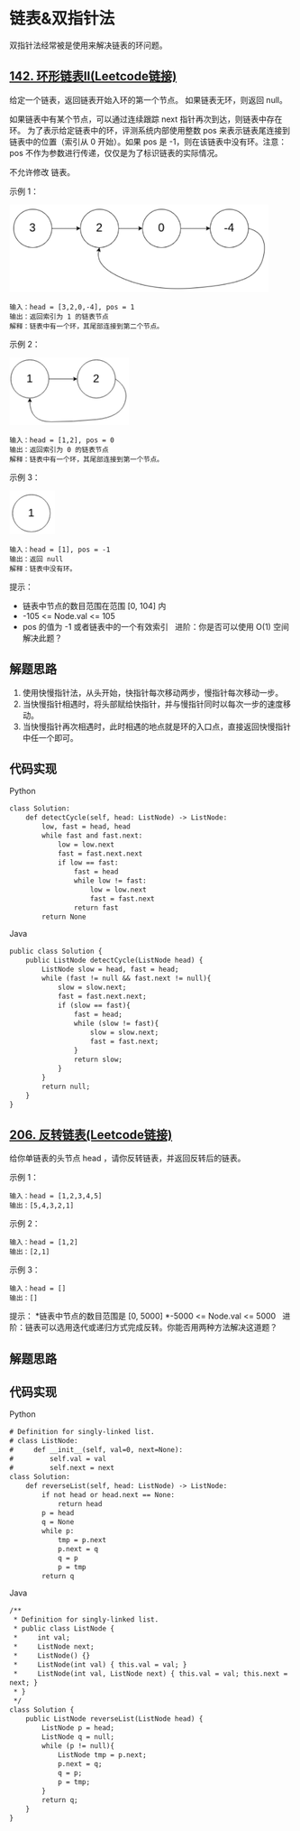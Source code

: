 # 链表&双指针法
双指针法经常被是使用来解决链表的环问题。
## [142. 环形链表Ⅱ(Leetcode链接)](https://leetcode-cn.com/problems/linked-list-cycle-ii/)
给定一个链表，返回链表开始入环的第一个节点。 如果链表无环，则返回 null。

如果链表中有某个节点，可以通过连续跟踪 next 指针再次到达，则链表中存在环。 为了表示给定链表中的环，评测系统内部使用整数 pos 来表示链表尾连接到链表中的位置（索引从 0 开始）。如果 pos 是 -1，则在该链表中没有环。注意：pos 不作为参数进行传递，仅仅是为了标识链表的实际情况。

不允许修改 链表。

示例 1：

![avatar](./Figure1.png)
```
输入：head = [3,2,0,-4], pos = 1  
输出：返回索引为 1 的链表节点  
解释：链表中有一个环，其尾部连接到第二个节点。  
```
示例 2：

![avatar](./Figure2.png)
```
输入：head = [1,2], pos = 0  
输出：返回索引为 0 的链表节点  
解释：链表中有一个环，其尾部连接到第一个节点。  
```
示例 3：

![avatar](./Figure3.png)
```
输入：head = [1], pos = -1  
输出：返回 null  
解释：链表中没有环。  
```
提示：
* 链表中节点的数目范围在范围 [0, 104] 内
* -105 <= Node.val <= 105
* pos 的值为 -1 或者链表中的一个有效索引
 
进阶：你是否可以使用 O(1) 空间解决此题？

## 解题思路
1. 使用快慢指针法，从头开始，快指针每次移动两步，慢指针每次移动一步。
2. 当快慢指针相遇时，将头部赋给快指针，并与慢指针同时以每次一步的速度移动。
3. 当快慢指针再次相遇时，此时相遇的地点就是环的入口点，直接返回快慢指针中任一个即可。

## 代码实现
Python
```
class Solution:
    def detectCycle(self, head: ListNode) -> ListNode:
        low, fast = head, head
        while fast and fast.next:
            low = low.next
            fast = fast.next.next
            if low == fast:
                fast = head
                while low != fast:
                    low = low.next
                    fast = fast.next
                return fast
        return None
```
Java
```
public class Solution {
    public ListNode detectCycle(ListNode head) {
        ListNode slow = head, fast = head;
        while (fast != null && fast.next != null){
            slow = slow.next;
            fast = fast.next.next;
            if (slow == fast){
                fast = head;
                while (slow != fast){
                    slow = slow.next;
                    fast = fast.next;
                }
                return slow;
            }
        }
        return null;
    }
}
```
## [206. 反转链表(Leetcode链接)](https://leetcode-cn.com/problems/reverse-linked-list/)
给你单链表的头节点 head ，请你反转链表，并返回反转后的链表。

示例 1：
```
输入：head = [1,2,3,4,5]  
输出：[5,4,3,2,1]  
```
示例 2：
```
输入：head = [1,2]  
输出：[2,1]  
```
示例 3：
```
输入：head = []  
输出：[]  
```
提示：
*链表中节点的数目范围是 [0, 5000]
*-5000 <= Node.val <= 5000
 
进阶：链表可以选用迭代或递归方式完成反转。你能否用两种方法解决这道题？
## 解题思路
## 代码实现
Python
```
# Definition for singly-linked list.
# class ListNode:
#     def __init__(self, val=0, next=None):
#         self.val = val
#         self.next = next
class Solution:
    def reverseList(self, head: ListNode) -> ListNode:
        if not head or head.next == None:
            return head
        p = head
        q = None
        while p:
            tmp = p.next
            p.next = q
            q = p
            p = tmp
        return q
```
Java
```
/**
 * Definition for singly-linked list.
 * public class ListNode {
 *     int val;
 *     ListNode next;
 *     ListNode() {}
 *     ListNode(int val) { this.val = val; }
 *     ListNode(int val, ListNode next) { this.val = val; this.next = next; }
 * }
 */
class Solution {
    public ListNode reverseList(ListNode head) {
        ListNode p = head;
        ListNode q = null;
        while (p != null){
            ListNode tmp = p.next;
            p.next = q;
            q = p;
            p = tmp;
        }
        return q;
    }
}
```
